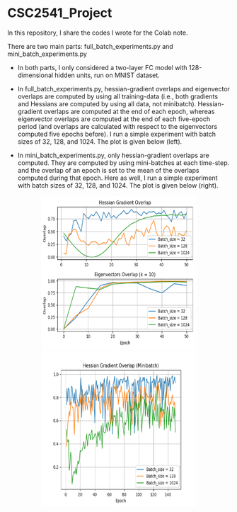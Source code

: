 # CSC2541_Project
In this repository, I share the codes I wrote for the Colab note.

There are two main parts: full_batch_experiments.py and mini_batch_experiments.py

* In both parts, I only considered a two-layer FC model with 128-dimensional hidden units, run on MNIST dataset.

* In full_batch_experiments.py, hessian-gradient overlaps and eigenvector overlaps are computed by using all training-data (i.e., both gradients and Hessians are computed by using all data, not minibatch). Hessian-gradient overlaps are computed at the end of each epoch, whereas eigenvector overlaps are computed at the end of each five-epoch period (and overlaps are calculated with respect to the eigenvectors computed five epochs before). I run a simple experiment with batch sizes of 32, 128, and 1024. The plot is given below (left).


* In mini_batch_experiments.py, only hessian-gradient overlaps are computed. They are computed by using mini-batches at each time-step. and the overlap of an epoch is set to the mean of the overlaps computed during that epoch. Here as well, I run a simple experiment with batch sizes of 32, 128, and 1024. The plot is given below (right).

<p align="center">
   <img src="fhessianoverlap.png" width="350" height="350">
  <img   src="mhessianoverlap.png" width="350" height="350">
</p>
